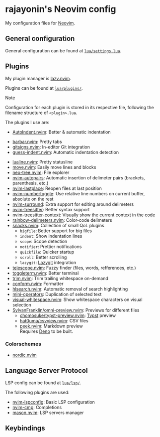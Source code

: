 # rajayonin's Neovim config
My configuration files for [Neovim](https://neovim.io/).



## General configuration
General configuration can be found at [`lua/settings.lua`](.config/nvim/lua/settings.lua).

<!-- TODO -->


## Plugins
My plugin manager is [lazy.nvim](https://github.com/folke/lazy.nvim).

Plugins can be found at [`lua/plugins/`](.config/nvim/lua/plugins/).

> [!NOTE]
> Configuration for each plugin is stored in its respective file, following the filename structure of `<plugin>.lua`.

The plugins I use are:
- [AutoIndent.nvim](https://github.com/VidocqH/auto-indent.nvim): Better & automatic indentation
<!-- - [Comment.nvim](https://github.com/numToStr/Comment.nvim): Enable quick commenting in/out lines (replaced by Neovim's comment implementation) -->
- [barbar.nvim](https://github.com/romgrk/barbar.nvim): Pretty tabs
- [gitsigns.nvim](https://github.com/lewis6991/gitsigns.nvim): In-editor Git integration
- [guess-indent.nvim](https://github.com/NMAC427/guess-indent.nvim): Automatic indentation detection
<!-- - [indent-blankline.nvim](https://github.com/lukas-reineke/indent-blankline.nvim): Indentation guides (replaced by snacks.nvim) -->
- [lualine.nvim](https://github.com/nvim-lualine/lualine.nvim): Pretty statusline
- [move.nvim](https://github.com/fedepujol/move.nvim): Easily move lines and blocks
- [neo-tree.nvim](https://github.com/nvim-neo-tree/neo-tree.nvim): File explorer
- [nvim-autopairs](https://github.com/windwp/nvim-autopairs): Automatic insertion of delimeter pairs (brackets, parenthesis, etc.)
- [nvim-lastplace](https://github.com/mrcjkb/nvim-lastplace): Reopen files at last position
- [nvim-numbertoggle](https://github.com/sitiom/nvim-numbertoggle): Use relative line numbers on current buffer, absolute on the rest
- [nvim-surround](https://github.com/kylechui/nvim-surround): Extra support for editing around delimeters
- [nvim-treesitter](https://github.com/nvim-treesitter/nvim-treesitter): Better syntax support
- [nvim-treesitter-context](https://github.com/nvim-treesitter/nvim-treesitter-context): Visually show the current context in the code
- [rainbow-delimeters.nvim](https://github.com/HiPhish/rainbow-delimiters.nvim): Color-code delimeters
- [snacks.nvim](https://github.com/folke/snacks.nvim): Collection of small QoL plugins
  - `bigfile`: Better support for big files
  - `indent`: Show indentation lines
  - `scope`: Scope detection
  - `notifier`: Prettier notifications
  - `quickfile`: Quicker startup
  - `scroll`: Better scrolling
  <!-- - `words`: LSP references navigation -->
  - `lazygit`: [Lazygit](https://github.com/jesseduffield/lazygit) integration
- [telescope.nvim](https://github.com/nvim-telescope/telescope.nvim): Fuzzy finder (files, words, refferences, etc.)
- [toggleterm.nvim](https://github.com/akinsho/toggleterm.nvim): Better terminal
- [trim.nvim](https://github.com/cappyzawa/trim.nvim): Trim trailing whitespace on-demand
- [conform.nvim](https://github.com/stevearc/conform.nvim): Formatter
- [hlsearch.nvim](https://github.com/nvimdev/hlsearch.nvim): Automatic removal of search highlighting
- [mini-operators](https://github.com/echasnovski/mini.nvim/blob/main/readmes/mini-operators.md): Duplication of selected text
- [visual-whitespace.nvim](https://github.com/mcauley-penney/visual-whitespace.nvim): Show whitespace characters on visual selection
- [SylvanFranklin/omni-preview.nvim](https://github.com/SylvanFranklin/omni-preview.nvim): Previews for different files
  - [chomosuke/typst-preview.nvim](https://github.com/chomosuke/typst-preview.nvim): [Typst](https://typst.app) preview  
  - [hat0uma/csvview.nvim](https://github.com/hat0uma/csvview.nvim): CSV files
  - [peek.nvim](https://github.com/https://github.com/toppair/peek.nvim): Markdown preview  
    Requires [Deno](https://deno.com/) to be built.

<!-- TODO: categorize -->


### Colorschemes
- [nordic.nvim](https://github.com/AlexvZyl/nordic.nvim)


## Language Server Protocol
LSP config can be found at [`lua/lsp/`](.config/nvim/lua/lsp/).

The following plugins are used:
- [nvim-lspconfig](https://github.com/neovim/nvim-lspconfig): Basic LSP configuration
- [nvim-cmp](https://github.com/hrsh7th/nvim-cmp): Completions
- [mason.nvim](https://github.com/williamboman/mason-lspconfig.nvim): LSP servers manager



<!--## Autocommands ([`lua/autocmd.lua`](.config/nvim/lua/autocmd.lua))-->


## Keybindings

<!-- TODO -->
